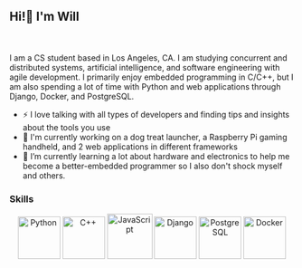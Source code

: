 ## Hi!👋  I'm Will
<br></br>
I am a CS student based in Los Angeles, CA. I am studying concurrent and distributed systems, artificial intelligence, and software engineering with agile development.
I primarily enjoy embedded programming in C/C++, but I am also spending a lot of time with Python and web applications through Django, Docker, and PostgreSQL.

- ⚡ I love talking with all types of developers and finding tips and insights about the tools you use
- 🦾 I'm currently working on a dog treat launcher, a Raspberry Pi gaming handheld, and 2 web applications in different frameworks
- 🌱 I’m currently learning a lot about hardware and electronics to help me become a better-embedded programmer so I also don't shock myself and others.

### Skills
<p align="center">
  <img src="https://github.com/user-attachments/assets/2ab0e2e9-88ed-4def-b834-8b460f2306a0" alt="Python" width="75"/>
  <img src="https://github.com/user-attachments/assets/f095ab0c-99ee-4163-bad9-12de06a31875" alt="C++" width="75"/>
  <img src="https://github.com/user-attachments/assets/404e3547-b194-4d37-bbcc-18ba38cd2c6d" alt="JavaScript" width="80"/>
  <img src="https://github.com/user-attachments/assets/14e5b70d-23e4-4bb4-8f97-e55b455f18ff" alt="Django" width="75"/>
  <img src="https://github.com/user-attachments/assets/cce9f9de-9744-4925-b366-e00432ec031c" alt="PostgreSQL" width="75"/>
  <img src="https://github.com/user-attachments/assets/42e36771-bd30-476c-852e-50c0420ee0ea" alt="Docker" width="75"/>
</p>


